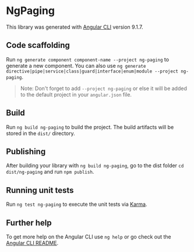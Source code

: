 # NgPaging

This library was generated with [Angular CLI](https://github.com/angular/angular-cli) version 9.1.7.

## Code scaffolding

Run `ng generate component component-name --project ng-paging` to generate a new component. You can also use `ng generate directive|pipe|service|class|guard|interface|enum|module --project ng-paging`.
> Note: Don't forget to add `--project ng-paging` or else it will be added to the default project in your `angular.json` file. 

## Build

Run `ng build ng-paging` to build the project. The build artifacts will be stored in the `dist/` directory.

## Publishing

After building your library with `ng build ng-paging`, go to the dist folder `cd dist/ng-paging` and run `npm publish`.

## Running unit tests

Run `ng test ng-paging` to execute the unit tests via [Karma](https://karma-runner.github.io).

## Further help

To get more help on the Angular CLI use `ng help` or go check out the [Angular CLI README](https://github.com/angular/angular-cli/blob/master/README.md).
